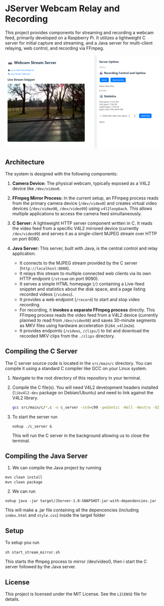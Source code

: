# JServer Webcam Relay and Recording

This project provides components for streaming and recording a webcam feed, primarily developed on a Raspberry Pi. It utilizes a lightweight C server for initial capture and streaming, and a Java server for multi-client relaying, web control, and recording via FFmpeg.

![Image Screenshot](screenshots/ss1.png)

## Architecture

The system is designed with the following components:

1.  **Camera Device:** The physical webcam, typically exposed as a V4L2 device like `/dev/video0`.

2.  **FFmpeg Mirror Process:** In the current setup, an FFmpeg process reads from the primary camera device (`/dev/video0`) and creates virtual video devices (`/dev/video98`, `/dev/video99`) using `v4l2loopback`. This allows multiple applications to access the camera feed simultaneously.

3.  **C Server:** A lightweight HTTP server component written in C. It reads the video feed from a specific V4L2 mirrored device (currently `/dev/video99`) and serves it as a single-client MJPEG stream over HTTP on port 8080.

4.  **Java Server:** This server, built with Java, is the central control and relay application.
    * It connects to the MJPEG stream provided by the C server (`http://localhost:8080`).
    * It relays this stream to multiple connected web clients via its own HTTP endpoint (`/stream` on port 9090).
    * It serves a simple HTML homepage (`/`) containing a Live-feed snipptet and statistics about the disk space, and a page listing recorded videos (`/videos`).
    * It provides a web endpoint (`/record`) to start and stop video recording.
    * For recording, it **invokes a separate FFmpeg process** directly. This FFmpeg process reads the video feed from a V4L2 device (currently planned to read from `/dev/video98`) and saves 30-minute segments as MKV files using hardware acceleration (`h264_v4l2m2m`).
    * It provides endpoints (`/videos`, `/clips/`) to list and download the recorded MKV clips from the `./clips` directory.
    
## Compiling the C Server

The C server source code is located in the `src/main/c` directory. You can compile it using a standard C compiler like GCC on your Linux system.

1.  Navigate to the root directory of this repository in your terminal.
2.  Compile the C file(s). You will need V4L2 development headers installed (`libv4l2-dev` package on Debian/Ubuntu) and need to link against the V4L2 library.

    ```bash
    gcc src/main/c/*.c -o c_server -std=c99 -pedantic -Wall -Wextra -O2 -lv4l2
    ```
3. To start the server run

   ```
   nohup ./c_server &
   ```
   This will run the C server in the background allowing us to close the terminal.

## Compiling the Java Server

1. We can compile the Java project by running

```
mvn clean install
mvn clean package
```

2. We can run

```
nohup java -jar target/JServer-1.0-SNAPSHOT-jar-with-dependencies.jar
```

This will make a .jar file containing all the depencencies (including `index.html` and `style.css`) inside the target folder

## Setup

To setup you run

```sh start_stream_mirror.sh```

This starts the ffmpeg process to mirror /dev/video0, then i start the C server followed by the Java server.

## License

This project is licensed under the MIT License. See the `LICENSE` file for details.
